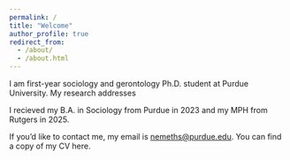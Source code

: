 ```yaml
---
permalink: /
title: "Welcome"
author_profile: true
redirect_from: 
  - /about/
  - /about.html
---
```


I am first-year sociology and gerontology Ph.D. student at Purdue University. My research addresses 

I recieved my B.A. in Sociology from Purdue in 2023 and my MPH from Rutgers in 2025.

If you’d like to contact me, my email is nemeths@purdue.edu. You can find a copy of my CV here.
